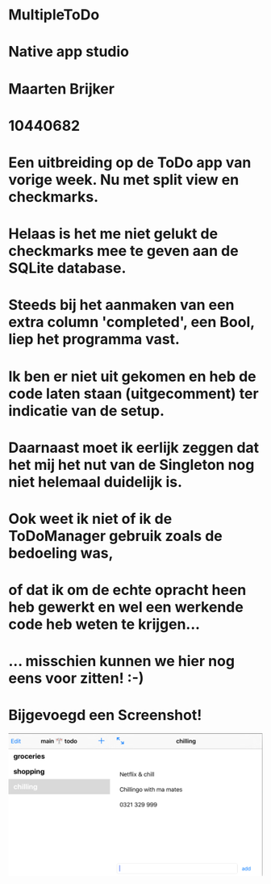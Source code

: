 # MultipleToDo
# Native app studio
# Maarten Brijker
# 10440682
#
# Een uitbreiding op de ToDo app van vorige week. Nu met split view en checkmarks.
# Helaas is het me niet gelukt de checkmarks mee te geven aan de SQLite database. 
# Steeds bij het aanmaken van een extra column 'completed', een Bool, liep het programma vast. 
# Ik ben er niet uit gekomen en heb de code laten staan (uitgecomment) ter indicatie van de setup.
# 
# Daarnaast moet ik eerlijk zeggen dat het mij het nut van de Singleton nog niet helemaal duidelijk is.
# Ook weet ik niet of ik de ToDoManager gebruik zoals de bedoeling was, 
# of dat ik om de echte opracht heen heb gewerkt en wel een werkende code heb weten te krijgen...
# ... misschien kunnen we hier nog eens voor zitten! :-)

# Bijgevoegd een Screenshot!

![alt-tag](https://raw.githubusercontent.com/MaartenBrijker/MultipleToDo/master/Screen%20Shot%202016-05-16%20at%2000.18.17.png)

